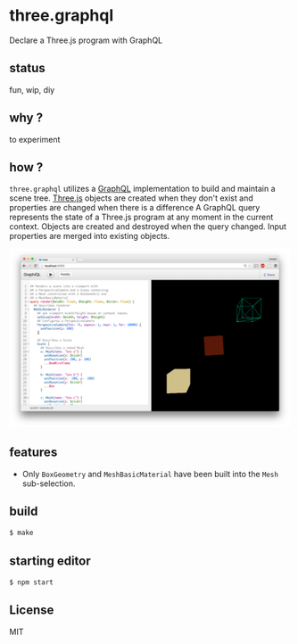three.graphql
=============

Declare a Three.js program with GraphQL

## status

fun, wip, diy

## why ?

to experiment

## how ?

`three.graphql` utilizes a
[GraphQL](https://github.com/graphql/graphiql) implementation to build and maintain
a scene tree. [Three.js](https://github.com/mrdoob/three.js/) objects are created
when they don't exist and properties are changed when there is a difference
A GraphQL query represents the state of a Three.js program at any moment in
the current context. Objects are created and destroyed when the query changed.
Input properties are merged into existing objects.

![](assets/screenshot.png)

## features

* Only `BoxGeometry` and `MeshBasicMaterial` have been built into the
`Mesh` sub-selection.

## build

```sh
$ make
```

## starting editor

```sh
$ npm start
```

## License

MIT

